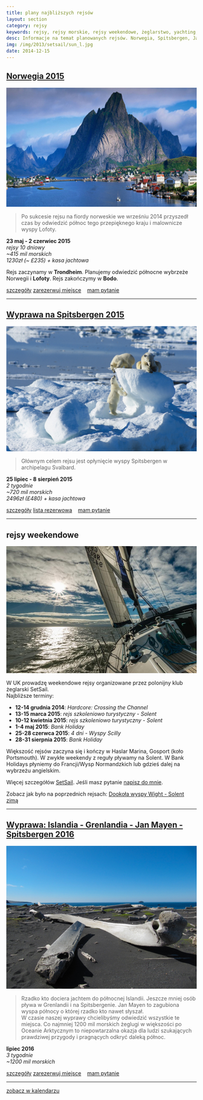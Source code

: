 ```yaml
---
title: plany najbliższych rejsów
layout: section
category: rejsy
keywords: rejsy, rejsy morskie, rejsy weekendowe, żeglarstwo, yachting, jachting, Norwegia, Spitsbergen, Jan Mayen
desc: Informacje na temat planowanych rejsów. Norwegia, Spitsbergen, Jan Mayen. Rejsy weekendowe w UK. 
img: /img/2013/setsail/sun_l.jpg
date: 2014-12-15
---
```



[Norwegia 2015](/norwegia-2015/) 
----------------------------

[![norwegia](/img/2014/norwegia/Reine-Lofoten-Islands-Norway.jpg)](/norwegia-2015/) 

> Po sukcesie rejsu na fiordy norweskie we wrześniu 2014 przyszedł czas by odwiedzić północ tego przepięknego kraju i malownicze wyspy Lofoty.

**23 maj - 2 czerwiec 2015**  
*rejsy 10 dniowy*  
*~415 mil morskich*  
*1230zł (~ £235) + kasa jachtowa*

Rejs zaczynamy w **Trondheim**. Planujemy odwiedzić północne wybrzeże Norwegii i **Lofoty**. Rejs zakończymy w **Bodo**.

<p>
<a role="button" href="/norwegia-2015/" type="button" class="btn btn-xs btn-primary">szczegóły</a>
<a role="button" href="/rejsy/rezerwacja.html" type="button" class="btn btn-xs btn-danger pull-right">zarezerwuj miejsce</a>
<span class="pull-right" >&nbsp;&nbsp;</span>
<a role="button" href="/rejsy/pytanie.html" type="button" class="btn btn-xs btn-success pull-right">mam pytanie</a>         
<br>
</p>

----------------------------------------------------

[Wyprawa na Spitsbergen 2015](/wyprawa-polonijna-na-spitsbergen-2015)
------------------------------------------------------------------------------

[![Spitsbergen](/img/2014/norwegia/spitsbergen_mis.jpg)](/wyprawa-polonijna-na-spitsbergen-2015/) 

> Głównym celem rejsu jest opłynięcie wyspy Spitsbergen w archipelagu Svalbard.  

**25 lipiec - 8 sierpień 2015**   
*2 tygodnie*  
*~720 mil morskich*  
*2496zł (£480) + kasa jachtowa*  

<p>
<a role="button" href="/wyprawa-polonijna-na-spitsbergen-2015/" type="button" class="btn btn-xs btn-primary">szczegóły</a>
<a role="button" href="/rejsy/rezerwacja.html" type="button" class="btn btn-xs btn-danger pull-right">lista rezerwowa</a>
<span class="pull-right" >&nbsp;&nbsp;</span>
<a role="button" href="/rejsy/pytanie.html" type="button" class="btn btn-xs btn-success pull-right">mam pytanie</a>         
<br>
</p>


----------------------------------------------------

rejsy weekendowe
-----------------

[![Solent zimą](/img/2013/setsail/sun_l.jpg)](/dookola-wight-solent-zima/) 

W UK prowadzę weekendowe rejsy organizowane przez polonijny klub żeglarski SetSail.  
Najbliższe terminy:  

* **12-14 grudnia 2014**: *Hardcore: Crossing the Channel*
* **13-15 marca 2015**: *rejs szkoleniowo turystyczny - Solent*
* **10-12 kwietnia 2015**: *rejs szkoleniowo turystyczny - Solent*
* **1-4 maj 2015**: *Bank Holiday*
* **25-28 czerwca 2015**: *4 dni - Wyspy Scilly*
* **28-31 sierpnia 2015**: *Bank Holiday*

Większość rejsów zaczyna się i kończy w Haslar Marina, Gosport (koło Portsmouth). 
W zwykłe weekendy z reguły pływamy na Solent. W Bank Holidays płyniemy do Francji/Wysp Normandzkich lub gdzieś dalej na wybrzeżu angielskim.

Więcej szczegółów [SetSail](http://setsail.org.uk). Jeśli masz pytanie [napisz do mnie](/rejsy/rezerwacja.md).

Zobacz jak było na poprzednich rejsach: [Dookoła wyspy Wight - Solent zimą](/dookola-wight-solent-zima/)

----------------------------------------------------

[Wyprawa: Islandia - Grenlandia - Jan Mayen - Spitsbergen 2016](/jan-mayen-2016)
------------------------------------------------------------------------------

[![Jan Mayen](/img/2014/jan_mayen/jan_mayen_wieloryby.jpg)](/jan-mayen-2016)

> Rzadko kto dociera jachtem do północnej Islandii. Jeszcze mniej osób pływa w Grenlandii i na Spitsbergenie. 
> Jan Mayen to zagubiona wyspa północy o której rzadko kto nawet słyszał.  
> W czasie naszej wyprawy chcielibyśmy odwiedzić wszystkie te miejsca. Co najmniej 1200 mil morskich żeglugi w większości po Oceanie Arktycznym 
> to niepowtarzalna okazja dla ludzi szukających prawdziwej przygody i pragnących odkryć daleką północ. 

**lipiec 2016**   
*3 tygodnie*  
*~1200 mil morskich*  

<p>
<a role="button" href="/jan-mayen-2016" type="button" class="btn btn-xs btn-primary">szczegóły</a>
<a role="button" href="/rejsy/rezerwacja.html" type="button" class="btn btn-xs btn-danger pull-right">zarezerwuj miejsce</a>
<span class="pull-right" >&nbsp;&nbsp;</span>
<a role="button" href="/rejsy/pytanie.html" type="button" class="btn btn-xs btn-success pull-right">mam pytanie</a>         
<br>
</p>

----------------------------------------------------

[zobacz w kalendarzu](/arek/kalendarz.html)




